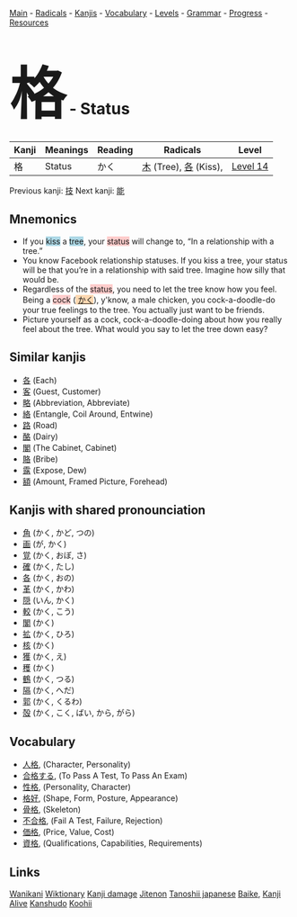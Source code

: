 <style> bigfont {font-size: 100px}</style>
[Main](../README.md) -
[Radicals](../radicals.md) -
[Kanjis](../kanjis.md) -
[Vocabulary](../vocabulary.md) -
[Levels](../levels.md) -
[Grammar](../grammar.md) - 
[Progress](../progress.md) -
[Resources](../resources.md)
# <bigfont> 格</bigfont> - Status 

| Kanji | Meanings | Reading | Radicals | Level |
| --- | --- | --- | --- | --- |
| 格 | Status | かく | [木](../radicals/木.md) (Tree), [各](../radicals/各.md) (Kiss),  | [Level 14](../levels/wk_level14.md) |

Previous kanji: [技](技.md) Next kanji: [能](能.md) 

## Mnemonics
 * If you <span style="background-color:#ADD8E6"> kiss</span> a <span style="background-color:#ADD8E6"> tree</span>, your <span style="background-color:#ffcccb"> status</span> will change to, “In a relationship with a tree.”
* You know Facebook relationship statuses. If you kiss a tree, your status will be that you’re in a relationship with said tree. Imagine how silly that would be.
* Regardless of the <span style="background-color:#ffcccb"> status</span>, you need to let the tree know how you feel. Being a <span style="background-color:#ffcccb"> cock</span> (<span style="background-color:#fed8b1"> [かく](https://jisho.org/search/かく)</span>), y'know, a male chicken, you cock-a-doodle-do your true feelings to the tree. You actually just want to be friends.
* Picture yourself as a cock, cock-a-doodle-doing about how you really feel about the tree. What would you say to let the tree down easy?


## Similar kanjis
 * [各](各.md) (Each)
* [客](客.md) (Guest, Customer)
* [略](略.md) (Abbreviation, Abbreviate)
* [絡](絡.md) (Entangle, Coil Around, Entwine)
* [路](路.md) (Road)
* [酪](酪.md) (Dairy)
* [閣](閣.md) (The Cabinet, Cabinet)
* [賂](賂.md) (Bribe)
* [露](露.md) (Expose, Dew)
* [額](額.md) (Amount, Framed Picture, Forehead)



## Kanjis with shared pronounciation
 * [角](角.md) (かく, かど, つの)
* [画](画.md) (が, かく)
* [覚](覚.md) (かく, おぼ, さ)
* [確](確.md) (かく, たし)
* [各](各.md) (かく, おの)
* [革](革.md) (かく, かわ)
* [隠](隠.md) (いん, かく)
* [較](較.md) (かく, こう)
* [閣](閣.md) (かく)
* [拡](拡.md) (かく, ひろ)
* [核](核.md) (かく)
* [獲](獲.md) (かく, え)
* [穫](穫.md) (かく)
* [鶴](鶴.md) (かく, つる)
* [隔](隔.md) (かく, へだ)
* [郭](郭.md) (かく, くるわ)
* [殻](殻.md) (かく, こく, ばい, から, がら)



## Vocabulary
 * [人格](../vocabulary/格.md), (Character, Personality)
* [合格する](../vocabulary/格.md), (To Pass A Test, To Pass An Exam)
* [性格](../vocabulary/格.md), (Personality, Character)
* [格好](../vocabulary/格.md), (Shape, Form, Posture, Appearance)
* [骨格](../vocabulary/格.md), (Skeleton)
* [不合格](../vocabulary/格.md), (Fail A Test, Failure, Rejection)
* [価格](../vocabulary/格.md), (Price, Value, Cost)
* [資格](../vocabulary/格.md), (Qualifications, Capabilities, Requirements)




## Links 


[Wanikani](https://www.wanikani.com/kanji/格)
[Wiktionary](https://en.wiktionary.org/wiki/格)
[Kanji damage](http://www.kanjidamage.com/kanji/search?utf8=✓&q=格)
[Jitenon](https://jitenon.com/kanji/格)
[Tanoshii japanese](https://www.tanoshiijapanese.com/dictionary/kanji.cfm?k=格)
[Baike](https://baike.baidu.com/item/格),
[Kanji Alive](https://app.kanjialive.com/格)
[Kanshudo](https://www.kanshudo.com/searchmn?q=格)
[Koohii](https://kanji.koohii.com/study/kanji/格)

